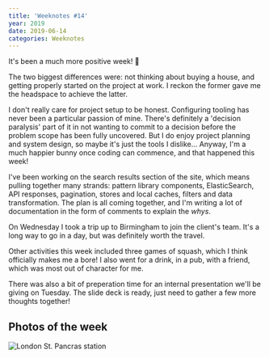 ```yaml
---
title: 'Weeknotes #14'
year: 2019
date: 2019-06-14
categories: Weeknotes
---
```


It's been a much more positive week! 🎉

The two biggest differences were: not thinking about buying a house, and getting properly started on the project at work. I reckon the former gave me the headspace to achieve the latter.

I don't really care for project setup to be honest. Configuring tooling has never been a particular passion of mine. There's definitely a 'decision paralysis' part of it in not wanting to commit to a decision before the problem scope has been fully uncovered. But I do enjoy project planning and system design, so maybe it's just the tools I dislike... Anyway, I'm a much happier bunny once coding can commence, and that happened this week!

I've been working on the search results section of the site, which means pulling together many strands: pattern library components, ElasticSearch, API responses, pagination, stores and local caches, filters and data transformation. The plan is all coming together, and I'm writing a lot of documentation in the form of comments to explain the _whys_.

On Wednesday I took a trip up to Birmingham to join the client's team. It's a long way to go in a day, but was definitely worth the travel.

Other activities this week included three games of squash, which I think officially makes me a bore! I also went for a drink, in a pub, with a friend, which was most out of character for me.

There was also a bit of preperation time for an internal presentation we'll be giving on Tuesday. The slide deck is ready, just need to gather a few more thoughts together!

## Photos of the week

![London St. Pancras station](/images/blog/weeknotes-14-1.jpg)

